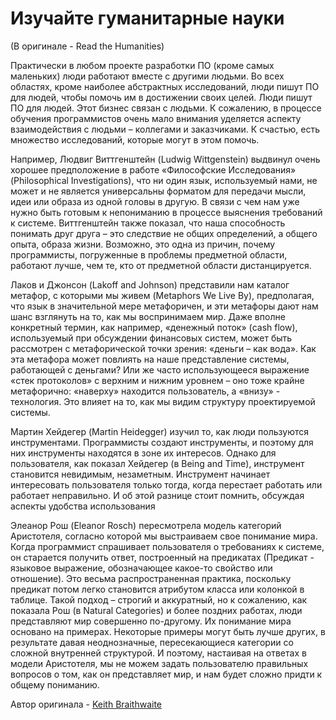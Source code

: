 # Изучайте гуманитарные науки
(В оригинале - Read the Humanities)

Практически в любом проекте разработки ПО (кроме самых маленьких) люди работают вместе с другими людьми. Во всех областях, кроме наиболее абстрактных исследований, люди пишут ПО для людей, чтобы помочь им в достижении своих целей. Люди пишут ПО для людей. Этот бизнес связан с людьми. К сожалению, в процессе обучения программистов очень мало внимания уделяется аспекту взаимодействия с людьми – коллегами и заказчиками. К счастью, есть множество исследований, которые могут в этом помочь.

Например, Людвиг Виттгенштейн (Ludwig Wittgenstein) выдвинул очень хорошее предположение в работе «Философские Исследования» (Philosophical Investigations), что ни один язык, используемый нами, не может и не является универсальны форматом для передачи мысли, идеи или образа из одной головы в другую. В связи с чем нам уже нужно быть готовым к непониманию в процессе выяснения требований к системе. Виттгенштейн также показал, что наша способность понимать друг друга – это следствие не общих определений, а общего опыта, образа жизни. Возможно, это одна из причин, почему программисты, погруженные в проблемы предметной области, работают лучше, чем те, кто от предметной области дистанцируется.

Лаков и Джонсон (Lakoff and Johnson) представили нам каталог метафор, с которыми мы живем (Metaphors We Live By), предполагая, что язык в значительной мере метафоричен, и эти метафоры дают нам шанс взглянуть на то, как мы воспринимаем мир. Даже вполне конкретный термин, как например, «денежный поток» (cash flow), используемый при обсуждении финансовых систем, может быть рассмотрен с метафорической точки зрения: «деньги – как вода». Как эта метафора может повлиять на наше представление системы, работающей с деньгами? Или же часто использующееся выражение «стек протоколов» с верхним и нижним уровнем – оно тоже крайне метафорично: «наверху» находится пользователь, а «внизу» - технология. Это влияет на то, как мы видим структуру проектируемой системы.

Мартин Хейдегер (Martin Heidegger) изучил то, как люди пользуются инструментами. Программисты создают инструменты, и поэтому для них инструменты находятся в зоне их интересов. Однако для пользователя, как показал Хейдегер (в Being and Time), инструмент становится невидимым, незаметным. Инструмент начинает интересовать пользователя только тогда, когда перестает работать или работает неправильно. И об этой разнице стоит помнить, обсуждая аспекты удобства использования

Элеанор Рош (Eleanor Rosch) пересмотрела модель категорий Аристотеля, согласно которой мы выстраиваем свое понимание мира. Когда программист спрашивает пользователя о требованиях к системе, он старается получить ответ, построенный на предикатах (Предикат - языковое выражение, обозначающее какое-то свойство или отношение). Это весьма распространенная практика, поскольку предикат потом легко становится атрибутом класса или колонкой в таблице. Такой подход – строгий и аккуратный, но к сожалению, как показала Рош (в Natural Categories) и более поздних работах, люди представляют мир совершенно по-другому. Их понимание мира основано на примерах. Некоторые примеры могут быть лучше других, в результате давая неоднозначные, пересекающиеся категории со сложной внутренней структурой. И поэтому, настаивая на ответах в модели Аристотеля, мы не можем задать пользователю правильных вопросов о том, как он представляет мир, и нам будет сложно придти к общему пониманию.

Автор оригинала - [Keith Braithwaite](http://programmer.97things.oreilly.com/wiki/index.php/Keith_Braithwaite)